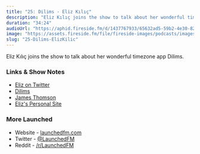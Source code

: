 ```yaml
---
title: "25: Dilims - Eliz Kılıç"
description: "Eliz Kılıç joins the show to talk about her wonderful timezone app Dilims."
duration: "34:24"
audioUrl: "https://aphid.fireside.fm/d/1437767933/65632ad5-59b2-4e30-82d1-13845dce07dd/9a0d9576-bf99-430d-83b9-772075ef2e5c.mp3"
image: "https://assets.fireside.fm/file/fireside-images/podcasts/images/6/65632ad5-59b2-4e30-82d1-13845dce07dd/episodes/9/9a0d9576-bf99-430d-83b9-772075ef2e5c/cover.jpg"
slug: "25-Dilims-ElizKilic"
---
```


<p>Eliz Kılıç joins the show to talk about her wonderful timezone app Dilims.</p>

<h3>Links &amp; Show Notes</h3>

<ul>
<li><a href="https://twitter.com/eliz_kilic" rel="nofollow">Eliz on Twitter</a></li>
<li><a href="https://apps.apple.com/us/app/dilims-time-zones-app/id1487998811" rel="nofollow">Dilims</a></li>
<li><a href="https://twitter.com/jamesthomson" rel="nofollow">James Thomson</a></li>
<li><a href="https://eliz.dev" rel="nofollow">Eliz&#39;s Personal Site</a></li>
</ul>

<h3>More Launched</h3>

<ul>
<li>Website - <a href="https://launchedfm.com" rel="nofollow">launchedfm.com</a></li>
<li>Twitter - <a href="https://twitter.com/launchedfm" rel="nofollow">@LaunchedFM</a></li>
<li>Reddit - <a href="https://www.reddit.com/r/LaunchedFM/" rel="nofollow">/r/LaunchedFM</a></li>
</ul>
